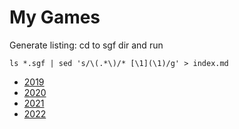 # My Games

Generate listing: cd to sgf dir and run

```
ls *.sgf | sed 's/\(.*\)/* [\1](\1)/g' > index.md
```

* [2019](2019/index.md)
* [2020](2020/index.md)
* [2021](2021/index.md)
* [2022](2022/index.md)
